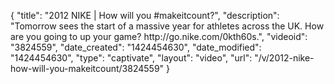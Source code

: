{
    "title": "2012 NIKE | How will you #makeitcount?",
    "description": "Tomorrow sees the start of a massive year for athletes across the UK. How are you going to up your game? http:\/\/go.nike.com\/0kth60s.",
    "videoid": "3824559",
    "date_created": "1424454630",
    "date_modified": "1424454630",
    "type": "captivate",
    "layout": "video",
    "url": "\/v\/2012-nike-how-will-you-makeitcount\/3824559"
}